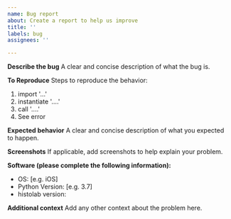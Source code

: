 ```yaml
---
name: Bug report
about: Create a report to help us improve
title: ''
labels: bug
assignees: ''

---
```


**Describe the bug**
A clear and concise description of what the bug is.

**To Reproduce**
Steps to reproduce the behavior:
1. import '...'
2. instantiate '....'
3. call '....'
4. See error

**Expected behavior**
A clear and concise description of what you expected to happen.

**Screenshots**
If applicable, add screenshots to help explain your problem.

**Software (please complete the following information):**
 - OS: [e.g. iOS]
 - Python Version: [e.g. 3.7]
 - histolab version:

**Additional context**
Add any other context about the problem here.
